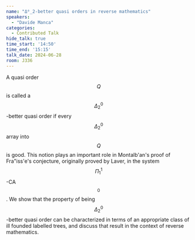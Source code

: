 ```yaml
---
name: "Δ⁰_2-better quasi orders in reverse mathematics"
speakers:
  - "Davide Manca"
categories:
  - Contributed Talk
hide_talk: true
time_start: '14:50'
time_end: '15:15'
talk_date: 2024-06-28
room: J336
---
```






A quasi order $$Q$$ is called a $$\Delta^0_2$$-better quasi order if every $$\Delta^0_2$$ array into $$Q$$ is good. This notion plays an important role in Montalb\'an's proof of Fra\"iss\'e's conjecture, originally proved by Laver, in the system $$\Pi^1_1$$-CA$$_0$$. We show that the property of being $$\Delta^0_2$$-better quasi order can be characterized in terms of an appropriate class of ill founded labelled trees, and discuss that result in the context of reverse mathematics.













